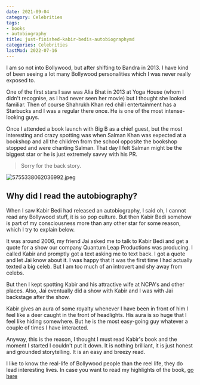 ```yaml
---
date: 2021-09-04
category: Celebrities
tags:
- books
- autobiography
title: just-finished-kabir-bedis-autobiographymd
categories: Celebrities
lastMod: 2022-07-16
---
```

I am so not into Bollywood, but after shifting to Bandra in 2013. I have kind of been seeing a lot many Bollywood personalities which I was never really exposed to. 

One of the first stars I saw was Alia Bhat in 2013 at Yoga House (whom I didn't recognise, as I had never seen her movie) but I thought she looked familiar. Then of course Shahrukh Khan red chilli entertainment has a Starbucks and I was a regular there once. He is one of the most intense-looking guys. 

Once I attended a book launch with Big B as a chief guest, but the most interesting and crazy spotting was when Salman Khan was expected at a bookshop and all the children from the school opposite the bookshop stopped and were chanting Salman. That day I felt Salman might be the biggest star or he is just extremely savvy with his PR.

> Sorry for the back story. 

![5755338062036992.jpeg](https://manojnayak.mataroa.blog/images/79884521.jpeg)

## Why did I read the autobiography?

When I saw Kabir Bedi had released an autobiography, I said oh, I cannot read any Bollywood stuff, it is so pop culture. But then Kabir Bedi somehow is part of my consciousness more than any other star for some reason, which I try to explain below.

It was around 2006, my friend Jai asked me to talk to Kabir Bedi and get a quote for a show our company Quantum Leap Productions was producing. I called Kabir and promptly got a text asking me to text back. I got a quote and let Jai know about it. I was happy that it was the first time I had actually texted a big celeb. But I am too much of an introvert and shy away from celebs. 

But then I kept spotting Kabir and his attractive wife at NCPA's and other places. Also, Jai eventually did a show with Kabir and I was with Jai backstage after the show. 

Kabir gives an aura of some royalty whenever I have been in front of him I feel like a deer caught in the front of headlights. His aura is so huge that I feel like hiding somewhere. But he is the most easy-going guy whatever a couple of times I have interacted. 

Anyway, this is the reason, I thought I must read Kabir's book and the moment I started I couldn't put it down. It is nothing brilliant, it is just honest and grounded storytelling. It is an easy and breezy read. 

I like to know the real-life of Bollywood people than the reel life, they do lead interesting lives. In case you want to read my highlights of the book, [go here](https://noisy-ton-866.notion.site/Stories-I-Must-Tell-7dbac1ff55ff4eda903c3a5daa134893)
